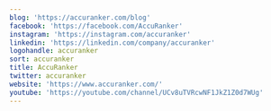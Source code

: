 ```yaml
---
blog: 'https://accuranker.com/blog'
facebook: 'https://facebook.com/AccuRanker'
instagram: 'https://instagram.com/accuranker'
linkedin: 'https://linkedin.com/company/accuranker'
logohandle: accuranker
sort: accuranker
title: AccuRanker
twitter: accuranker
website: 'https://www.accuranker.com/'
youtube: 'https://youtube.com/channel/UCv8uTVRcwNF1JkZ1Z0d7WUg'
---
```

